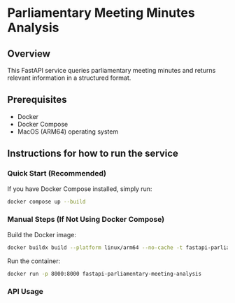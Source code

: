 # Parliamentary Meeting Minutes Analysis

## Overview

This FastAPI service queries parliamentary meeting minutes and returns relevant information in a structured format.

## Prerequisites

- Docker
- Docker Compose
- MacOS (ARM64) operating system

## Instructions for how to run the service

### **Quick Start (Recommended)**

If you have Docker Compose installed, simply run:

```sh
docker compose up --build
```

### Manual Steps (If Not Using Docker Compose)

Build the Docker image:

```sh
docker buildx build --platform linux/arm64 --no-cache -t fastapi-parliamentary-meeting-analysis --load .
```

Run the container:

```sh
docker run -p 8000:8000 fastapi-parliamentary-meeting-analysis
```

### API Usage
